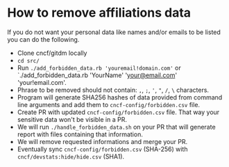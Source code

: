 # How to remove affiliations data

If you do not want your personal data like names and/or emails to be listed you can do the following.

- Clone cncf/gitdm locally
- `cd src/`
- Run `./add_forbidden_data.rb 'youremail!domain.com'` or `./add_forbidden_data.rb 'YourName' 'your@email.com' 'your!email.com'.
- Phrase to be removed should not contain: `,`, `;`, `'`, `"`, `/`, `\` characters.
- Program will generate SHA256 hashes of data provided from command line arguments and add them to `cncf-config/forbidden.csv` file.
- Create PR with updated `cncf-config/forbidden.csv` file. That way your sensitive data won't be visible in a PR.
- We will run `./handle_forbidden_data.sh` on your PR that will generate report with files containing that information.
- We will remove requested informations and merge your PR.
- Eventually sync `cncf-config/forbidden.csv` (SHA-256) with `cncf/devstats:hide/hide.csv` (SHA1).
